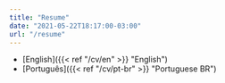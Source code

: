 ```yaml
---
title: "Resume"
date: "2021-05-22T18:17:00-03:00"
url: "/resume"
---
```


- [English]({{< ref "/cv/en" >}} "English")
- [Português]({{< ref "/cv/pt-br" >}} "Portuguese BR")
